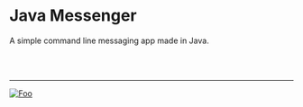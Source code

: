 # Java Messenger


A simple command line messaging app made in Java.

<br>
<br>

---

[![Foo](https://img.shields.io/badge/Made_with_❤️_by-@stealthypanda🐼-orange?style=for-the-badge)](https://sites.google.com/iitj.ac.in/stealthypanda/home)
